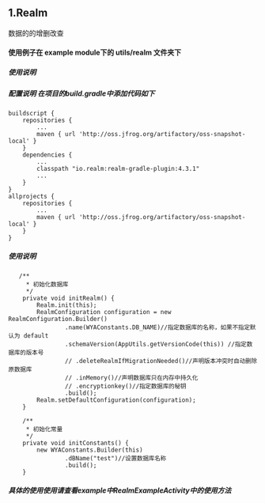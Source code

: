 ## 1.Realm
数据的的增删改查
#### 使用例子在 example module下的 utils/realm  文件夹下
##### 使用说明
##### 配置说明 在项目的build.gradle中添加代码如下
    buildscript {
        repositories {
            ...
            maven { url 'http://oss.jfrog.org/artifactory/oss-snapshot-local' }
        }
        dependencies {
            ...
            classpath "io.realm:realm-gradle-plugin:4.3.1"
            ...
        }
    }
    allprojects {
        repositories {
            ...
            maven { url 'http://oss.jfrog.org/artifactory/oss-snapshot-local' }
        }
    }   

#####  使用说明
       /**
         * 初始化数据库
         */
        private void initRealm() {
            Realm.init(this);
            RealmConfiguration configuration = new RealmConfiguration.Builder()
                    .name(WYAConstants.DB_NAME)//指定数据库的名称，如果不指定默认为 default
                    .schemaVersion(AppUtils.getVersionCode(this)) //指定数据库的版本号
                    // .deleteRealmIfMigrationNeeded()//声明版本冲突时自动删除原数据库
                    // .inMemory()//声明数据库只在内存中持久化
                    // .encryptionkey()//指定数据库的秘钥
                    .build();
            Realm.setDefaultConfiguration(configuration);
        }
    
        /**
         * 初始化常量
         */
        private void initConstants() {
            new WYAConstants.Builder(this)
                    .dBName("test")//设置数据库名称
                    .build();
        }
#####  具体的使用使用请查看example中RealmExampleActivity中的使用方法




